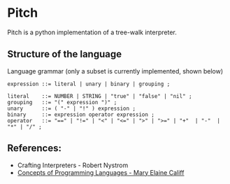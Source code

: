 # Pitch

Pitch is a python implementation of a tree-walk interpreter.

## Structure of the language

Language grammar (only a subset is currently implemented, shown below)

```
expression ::= literal | unary | binary | grouping ;

literal    ::= NUMBER | STRING | "true" | "false" | "nil" ;
grouping   ::= "(" expression ")" ;
unary      ::= ( "-" | "!" ) expression ;
binary     ::= expression operator expression ;
operator   ::= "==" | "!=" | "<" | "<=" | ">" | ">=" | "+"  | "-"  | "*" | "/" ;
```

## References: 

- Crafting Interpreters - Robert Nystrom
- [Concepts of Programming Languages - Mary Elaine Califf](https://youtube.com/playlist?list=PLrB7VCHji9zj7wGQOfWNvvj691QwZ1Lam&feature=shared)
